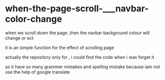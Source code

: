 # when-the-page-scroll-___navbar-color-change
when we scroll down the page ,then the navbar background colour will change or ect




it is an simple function for the effect of scrolling page
 
actually the repository only for , i could find the code when i was forget it


so it have so many grammer mistakes and spelling mistake because iam not use the help of google translate
